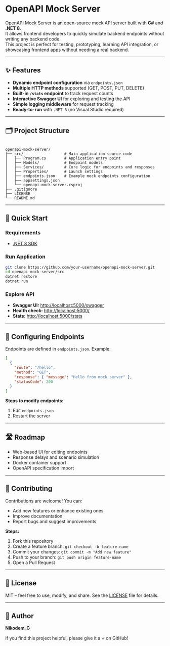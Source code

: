 # OpenAPI Mock Server

OpenAPI Mock Server is an open-source mock API server built with **C#** and **.NET 8**.  
It allows frontend developers to quickly simulate backend endpoints without writing any backend code.  
This project is perfect for testing, prototyping, learning API integration, or showcasing frontend apps without needing a real backend.

---

## ✨ Features

- **Dynamic endpoint configuration** via `endpoints.json`
- **Multiple HTTP methods** supported (GET, POST, PUT, DELETE)
- **Built-in `/stats` endpoint** to track request counts
- **Interactive Swagger UI** for exploring and testing the API
- **Simple logging middleware** for request tracking
- **Ready-to-run** with `.NET 8` (no Visual Studio required)

---

## 🗂️ Project Structure

```

openapi-mock-server/
├── src/                  # Main application source code
│   ├── Program.cs        # Application entry point
│   ├── Models/           # Endpoint models
│   ├── Services/         # Core logic for endpoints and responses
│   ├── Properties/       # Launch settings
│   ├── endpoints.json    # Example mock endpoints configuration
│   ├── appsettings.json
│   └── openapi-mock-server.csproj
├── .gitignore
├── LICENSE
└── README.md

````

---

## 🚀 Quick Start

### Requirements
- [.NET 8 SDK](https://dotnet.microsoft.com/download)

### Run Application
```bash
git clone https://github.com/your-username/openapi-mock-server.git
cd openapi-mock-server/src
dotnet restore
dotnet run
````

### Explore API

* **Swagger UI:** [http://localhost:5000/swagger](http://localhost:5000/swagger)
* **Health check:** [http://localhost:5000/](http://localhost:5000/)
* **Stats:** [http://localhost:5000/stats](http://localhost:5000/stats)

---

## 🔧 Configuring Endpoints

Endpoints are defined in `endpoints.json`. Example:

```json
[
  {
    "route": "/hello",
    "method": "GET",
    "response": { "message": "Hello from mock server" },
    "statusCode": 200
  }
]
```

**Steps to modify endpoints:**

1. Edit `endpoints.json`
2. Restart the server

---

## 🛣 Roadmap

* Web-based UI for editing endpoints
* Response delays and scenario simulation
* Docker container support
* OpenAPI specification import

---

## 🤝 Contributing

Contributions are welcome! You can:

* Add new features or enhance existing ones
* Improve documentation
* Report bugs and suggest improvements

**Steps:**

1. Fork this repository
2. Create a feature branch: `git checkout -b feature-name`
3. Commit your changes: `git commit -m "Add new feature"`
4. Push to your branch: `git push origin feature-name`
5. Open a Pull Request

---

## 📝 License

MIT – feel free to use, modify, and share.
See the [LICENSE](LICENSE) file for details.

---

## 👤 Author

**Nikodem\_G**

If you find this project helpful, please give it a ⭐ on GitHub!

